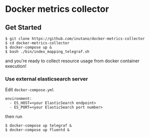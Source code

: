 # Docker metrics collector

## Get Started

```
$ git clone https://github.com/inutano/docker-metrics-collector
$ cd docker-metrics-collector
$ docker-compose up &
$ bash ./bin/index_mapping_telegraf.sh
```

and you're ready to collect resource usage from docker container execution!

### Use external elasticsearch server

Edit `docker-compose.yml`

```
environment:
  - ES_HOST=<your ElasticSearch endpoint>
  - ES_PORT=<your ElasticSearch port number>
```

then run

```
$ docker-compose up telegraf &
$ docker-compose up fluentd &
```
